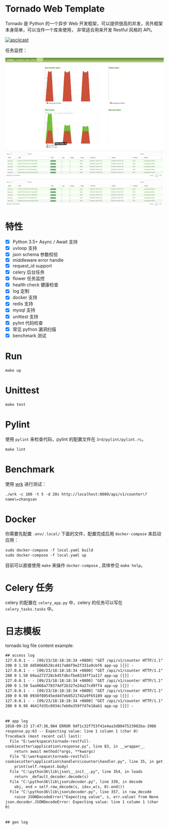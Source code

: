 # Tornado Web Template

Tornado 是 Python 的一个异步 Web 开发框架，可以提供很高的并发，另外框架本身简单，可以当作一个库来使用，
非常适合用来开发 Restful 风格的 API。

[![asciicast](https://asciinema.org/a/YTtcBNnOItY8IRXjBx7E70VIc.png)](https://asciinema.org/a/YTtcBNnOItY8IRXjBx7E70VIc)


任务监控：

![text](./3rds/screens/flower01.png)
![text](./3rds/screens/flower02.png)
![text](./3rds/screens/flower02.png)


# 特性

- [x] Python 3.5+ Async / Await 支持
- [x] uvloop 支持
- [x] json schema 参数校验
- [x] middleware error handle
- [x] request_id support
- [x] celery 后台任务
- [x] flower 任务监控
- [x] health check 健康检查
- [x] log 定制
- [x] docker 支持
- [x] redis 支持
- [x] mysql 支持
- [x] unittest 支持
- [x] pylint 代码检查
- [x] 常见 python 漏洞扫描
- [x] benchmark 测试

# Run

```shell
make up
```

# Unittest

```shell
make test
```

# Pylint

使用 `pylint` 来检查代码，pylint 的配置文件在 `3rd/pylint/pylint.rc`。

```shell
make lint
```

# Benchmark

使用 [wrk](https://github.com/wg/wrk) 进行测试：

```shell
./wrk -c 100 -t 5 -d 20s http://localhost:8000/api/v1/counter\?name\=zhangsan
```

# Docker

你需要先配置 `.env/.local/` 下面的文件，配置完成后用 `docker-compose` 来启动应用：

```shell
sudo docker-compose -f local.yaml build
sudo docker-compose -f local.yaml up
```

目前可以直接使用 `make` 来操作 `docker-compose` , 具体参见 `make help`。

# Celery 任务

celery 的配置在 `celery_app.py` 中，celery 的任务可以写在 `celery_tasks.tasks` 中。

# 日志模板

tornado log file content example:

```shell
## access log
127.0.0.1 - - [09/23/18:18:18:34 +0800] "GET /api/v1/counter HTTP/1.1" 200 0 1.50 dd50668528cd417a86f9e2f331a9cbf6 app-up [{}] -
127.0.0.1 - - [09/23/18:18:18:34 +0800] "GET /api/v1/counter HTTP/1.1" 200 0 1.50 69aa272728cb45fdbcfbe8334ff1a117 app-up [{}] -
127.0.0.1 - - [09/23/18:18:18:34 +0800] "GET /api/v1/counter HTTP/1.1" 200 0 1.50 5aa968a778374df2b327e24a27cd9ff4 app-up [{}] -
127.0.0.1 - - [09/23/18:18:18:34 +0800] "GET /api/v1/counter HTTP/1.1" 200 0 0.98 0930f80545ed4d7eb8521742a9f65189 app-up [{}] -
127.0.0.1 - - [09/23/18:18:18:34 +0800] "GET /api/v1/counter HTTP/1.1" 200 0 0.98 4641fd35c6934c7eb0a359ffd7e18ab1 app-up [{}] -


## app log
2018-09-23 17:47:36,984 ERROR 9df1c32f753f41e4aa3d8047523902ba-3908 response.py:63 -- Expecting value: line 1 column 1 (char 0)
Traceback (most recent call last):
  File "E:\workspace\tornado-restfull-cookiecutter\application\response.py", line 83, in __wrapper__
    return await method(*args, **kwargs)
  File "E:\workspace\tornado-restfull-cookiecutter\application\handlers\counter\handler.py", line 35, in get
    print(self.request.body)
  File "C:\python36\lib\json\__init__.py", line 354, in loads
    return _default_decoder.decode(s)
  File "C:\python36\lib\json\decoder.py", line 339, in decode
    obj, end = self.raw_decode(s, idx=_w(s, 0).end())
  File "C:\python36\lib\json\decoder.py", line 357, in raw_decode
    raise JSONDecodeError("Expecting value", s, err.value) from None
json.decoder.JSONDecodeError: Expecting value: line 1 column 1 (char 0)


## gen log

```

